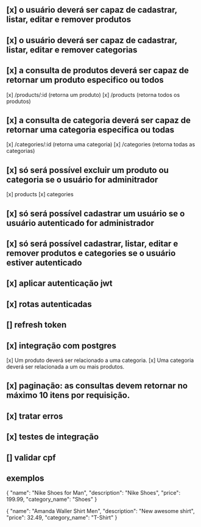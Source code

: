## [x] o usuário deverá ser capaz de cadastrar, listar, editar e remover produtos

## [x] o usuário deverá ser capaz de cadastrar, listar, editar e remover categorias

## [x] a consulta de produtos deverá ser capaz de retornar um produto especifico ou todos
[x] /products/:id (retorna um produto)
[x] /products (retorna todos os produtos)

## [x] a consulta de categoria deverá ser capaz de retornar uma categoria especifica ou todas
[x] /categories/:id (retorna uma categoria)
[x] /categories (retorna todas as categorias)

## [x] só será possível excluir um produto ou categoria se o usuário for adminitrador
[x] products
[x] categories

## [x] só será possível cadastrar um usuário se o usuário autenticado for administrador

## [x] só será possível cadastrar, listar, editar e remover produtos e categories se o usuário estiver autenticado

## [x] aplicar autenticação jwt

## [x] rotas autenticadas

## [] refresh token

## [x] integração com postgres
[x] Um produto deverá ser relacionado a uma categoria.
[x] Uma categoria deverá ser relacionada a um ou mais produtos.

## [x] paginação: as consultas devem retornar no máximo 10 itens por requisição.

## [x] tratar erros

## [x] testes de integração

## [] validar cpf

## exemplos

{
	"name": "Nike Shoes for Man",
	"description": "Nike Shoes",
	"price": 199.99,
	"category_name": "Shoes"
}

{
	"name": "Amanda Waller Shirt Men",
	"description": "New awesome shirt",
	"price": 32.49,
	"category_name": "T-Shirt"
}

